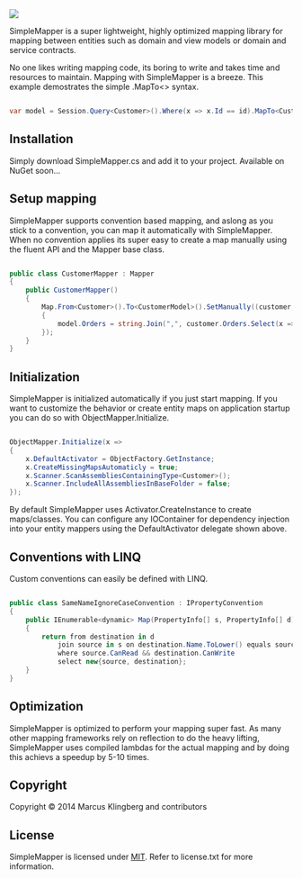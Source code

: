 <img align="center" src="https://cloud.githubusercontent.com/assets/10036003/5346059/e56140a6-7f1c-11e4-88c9-59d570fa2ca7.png">

SimpleMapper is a super lightweight, highly optimized mapping library for mapping between entities such as domain and view models or domain and service contracts.

No one likes writing mapping code, its boring to write and takes time and resources to maintain. Mapping with SimpleMapper is a breeze. This example demostrates the simple .MapTo<> syntax.

```csharp

var model = Session.Query<Customer>().Where(x => x.Id == id).MapTo<CustomerModel>();

```

## Installation

Simply download SimpleMapper.cs and add it to your project. Available on NuGet soon...

## Setup mapping

SimpleMapper supports convention based mapping, and aslong as you stick to a convention, you can map it automatically with SimpleMapper. When no convention applies its super easy to create a map manually using the fluent API and the Mapper base class.

```csharp

public class CustomerMapper : Mapper
{
	public CustomerMapper()
	{
		Map.From<Customer>().To<CustomerModel>().SetManually((customer, model) => 
		{
			model.Orders = string.Join(",", customer.Orders.Select(x => x.Name));
		});
	}
}

```

## Initialization

SimpleMapper is initialized automatically if you just start mapping. If you want to customize the behavior or create entity maps on application startup you can do so with ObjectMapper.Initialize.

```csharp

ObjectMapper.Initialize(x =>
{
	x.DefaultActivator = ObjectFactory.GetInstance;
	x.CreateMissingMapsAutomaticly = true;
	x.Scanner.ScanAssembliesContainingType<Customer>();
	x.Scanner.IncludeAllAssembliesInBaseFolder = false;
});

```

By default SimpleMapper uses Activator.CreateInstance to create maps/classes. You can configure any IOContainer for dependency injection into your entity mappers using the DefaultActivator delegate shown above.

## Conventions with LINQ

Custom conventions can easily be defined with LINQ.

```csharp

public class SameNameIgnoreCaseConvention : IPropertyConvention
{
	public IEnumerable<dynamic> Map(PropertyInfo[] s, PropertyInfo[] d)
	{
		return from destination in d
			join source in s on destination.Name.ToLower() equals source.Name.ToLower()
			where source.CanRead && destination.CanWrite
			select new{source, destination};
	}
}

```

## Optimization

SimpleMapper is optimized to perform your mapping super fast. As many other mapping frameworks rely on reflection to do the heavy lifting, SimpleMapper uses compiled lambdas for the actual mapping and by doing this achievs a speedup by 5-10 times.

## Copyright

Copyright © 2014 Marcus Klingberg and contributors

## License

SimpleMapper is licensed under [MIT](http://www.opensource.org/licenses/mit-license.php "Read more about the MIT license form"). Refer to license.txt for more information.

